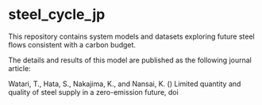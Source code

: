 # steel_cycle_jp

This repository contains system models and datasets exploring future steel flows consistent with a carbon budget.

The details and results of this model are published as the following journal article:

Watari, T., Hata, S., Nakajima, K., and Nansai, K. () Limited quantity and quality of steel supply in a zero-emission future, doi
